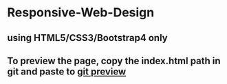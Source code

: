 # Responsive-Web-Design 
## using HTML5/CSS3/Bootstrap4 only
## To preview the page, copy the index.html path in git and paste to [git preview](http://htmlpreview.github.io/)
